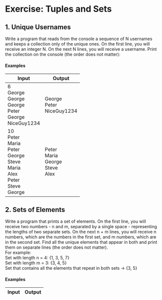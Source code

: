 # Exercise: Tuples and Sets
## 1. Unique Usernames
Write a program that reads from the console a sequence of N usernames and keeps a collection only of the unique ones. On the first line, you will receive an integer N. On the next N lines, you will receive a username. Print the collection on the console (the order does not matter):
#### Examples

| Input | Output |
| ----- | ------ |
| 6<br />George<br />George<br />George<br />Peter<br />George<br />NiceGuy1234 | George <br />Peter<br />NiceGuy1234 |
| 10<br />Peter<br />Maria<br />Peter<br />George<br />Steve<br />Maria<br />Alex<br />Peter<br />Steve<br />George | Peter<br />Maria<br />George<br />Steve<br />Alex |

## 2. Sets of Elements
Write a program that prints a set of elements. On the first line, you will receive two numbers - n and m, separated by a single space - representing the lengths of two separate sets. On the next n + m lines, you will receive n numbers, which are the numbers in the first set, and m numbers, which are in the second set. Find all the unique elements that appear in both and print them on separate lines (the order does not matter).  
For example:  
Set with length n = 4: {1, 3, 5, 7}  
Set with length m = 3: {3, 4, 5}  
Set that contains all the elements that repeat in both sets -> {3, 5}  
#### Examples

| Input | Output |
| ----- | ------ |

